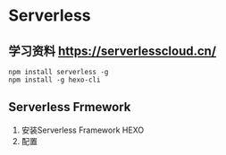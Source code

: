 # Serverless

## 学习资料 https://serverlesscloud.cn/


```
npm install serverless -g 
npm install -g hexo-cli
```

## Serverless Frmework
1. 安装Serverless Framework HEXO 
2. 配置